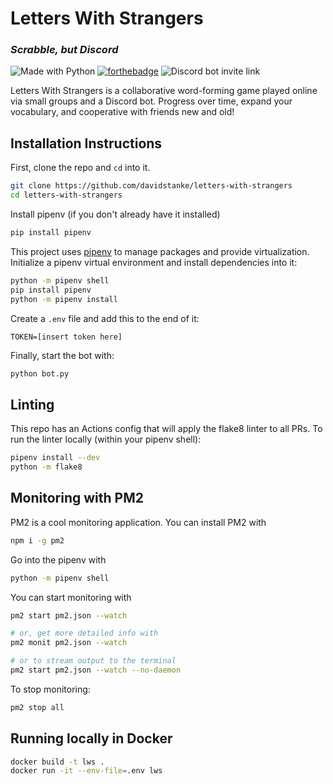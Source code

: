 # Letters With Strangers

### _Scrabble, but Discord_
![Made with Python](https://forthebadge.com/images/badges/made-with-python.svg) [![forthebadge](https://forthebadge.com/images/badges/60-percent-of-the-time-works-every-time.svg)](https://forthebadge.com) ![Discord bot invite link](https://img.shields.io/badge/Bot%20Invite%20Link-Coming%20Soon-red?style=for-the-badge)

Letters With Strangers is a collaborative word-forming game played online via small groups and a Discord bot. Progress over time, expand your vocabulary, and cooperative with friends new and old!

## Installation Instructions
First, clone the repo and `cd` into it.
```sh
git clone https://github.com/davidstanke/letters-with-strangers
cd letters-with-strangers
```

Install pipenv (if you don't already have it installed)
```sh
pip install pipenv
```

This project uses [pipenv](https://pypi.org/project/pipenv/) to manage packages and provide virtualization.
Initialize a pipenv virtual environment and install dependencies into it:
```sh
python -m pipenv shell
pip install pipenv
python -m pipenv install
```

Create a `.env` file and add this to the end of it:
```env
TOKEN=[insert token here]
```

Finally, start the bot with:
```sh
python bot.py
```

## Linting
This repo has an Actions config that will apply the flake8 linter to all PRs.
To run the linter locally (within your pipenv shell):
```sh
pipenv install --dev
python -m flake8
```

## Monitoring with PM2
PM2 is a cool monitoring application. 
You can install PM2 with
```sh
npm i -g pm2
```

Go into the pipenv with
```sh
python -m pipenv shell
```

You can start monitoring with
```sh
pm2 start pm2.json --watch  

# or, get more detailed info with
pm2 monit pm2.json --watch

# or to stream output to the terminal
pm2 start pm2.json --watch --no-daemon
```

To stop monitoring:
```sh
pm2 stop all
```

## Running locally in Docker
```sh
docker build -t lws .
docker run -it --env-file=.env lws
```


